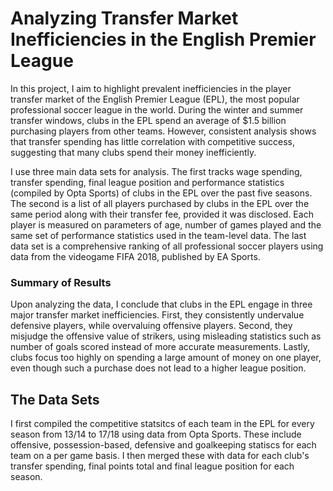 # Analyzing Transfer Market Inefficiencies in the English Premier League #

	
  
  In this project, I aim to highlight prevalent inefficiencies in the player transfer market of the English Premier League (EPL), the most popular professional soccer league in the world. During the winter and summer transfer windows, clubs in the EPL spend an average of $1.5 billion purchasing players from other teams. However, consistent analysis shows that transfer spending has little correlation with competitive success, suggesting that many clubs spend their money inefficiently.
	
  I use three main data sets for analysis. The first tracks wage spending, transfer spending, final league position and performance statistics (compiled by Opta Sports) of clubs in the EPL over the past five seasons. The second is a list of all players purchased by clubs in the EPL over the same period along with their transfer fee, provided it was disclosed. Each player is measured on parameters of age, number of games played and the same set of performance statistics used in the team-level data. The last data set is a comprehensive ranking of all professional soccer players using data from the videogame FIFA 2018, published by EA Sports.
  
 
### Summary of Results ###

  Upon analyzing the data, I conclude that clubs in the EPL engage in three major transfer market inefficiencies. First, they consistently undervalue defensive players, while overvaluing offensive players. Second, they misjudge the offensive value of strikers, using misleading statistics such as number of goals scored instead of more accurate measurements. Lastly, clubs focus too highly on spending a large amount of money on one player, even though such a purchase does not lead to a higher league position. 



## The Data Sets ##

I first compiled the competitive statsitcs of each team in the EPL for every season from 13/14 to 17/18 using data from Opta Sports. These include offensive, possession-based, defensive and goalkeeping statiscs for each team on a per game basis. I then merged these with data for each club's transfer spending, final points total and final league position for each season. 









